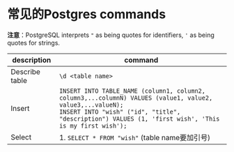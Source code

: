 # 常见的Postgres commands

**注意**：PostgreSQL interprets `"` as being quotes for identifiers, `'` as being quotes for strings.

| description | command |
| ---- | --- |
| Describe table | `\d <table name>` |
| Insert | `INSERT INTO TABLE_NAME (column1, column2, column3,...columnN) VALUES (value1, value2, value3,...valueN);` <br> `INSERT INTO "wish" ("id", "title", "description") VALUES (1, 'first wish', 'This is my first wish');`|
| Select | 1. `SELECT * FROM "wish"` (table name要加引号)|

